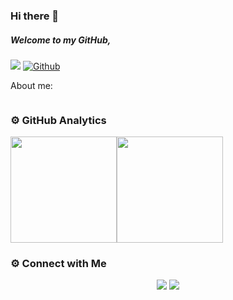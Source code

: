 ### Hi there 👋

##### Welcome to my GitHub,

![](https://visitor-badge.laobi.icu/badge?page_id=Fasal-Official) [![Github](https://img.shields.io/github/followers/Fasal-Official?label=Follow&style=social)](https://github.com/Fasal-Official)

About me:
```

```

### ⚙️ GitHub Analytics

<img height="170px" src="https://github-readme-stats.vercel.app/api?username=Fasal-Official&include_all_commits=true&count_private=true&show_icons=true&theme=chartreuse-dark&card" /><img height="170px" src="https://github-readme-stats.vercel.app/api/top-langs/?username=Fasal-Official&include_all_commits=true&count_private=true&show_icons=true&theme=chartreuse-dark&layout=compact" />

### ⚙️ Connect with Me

<p align="center">
<a href="mailto:fasal.official3@gmail.com"><img src="https://img.shields.io/badge/-fasal.official3@gmail.com-3838d2?style=flat&logo=Gmail&logoColor=white"/></a>
<a href="https://www.linkedin.com/in/fasal-muhammed"><img src="https://img.shields.io/badge/-Linkedin-blue"/></a>

<!--
**fasalsh/fasalsh** is a ✨ _special_ ✨ repository because its `README.md` (this file) appears on your GitHub profile.

Here are some ideas to get you started:

- 🔭 I’m currently working on ...
- 🌱 I’m currently learning ...
- 👯 I’m looking to collaborate on ...
- 🤔 I’m looking for help with ...
- 💬 Ask me about ...
- 📫 How to reach me: ...
- 😄 Pronouns: ...
- ⚡ Fun fact: ...
-->
